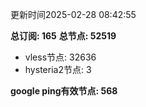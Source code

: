 更新时间2025-02-28 08:42:55

**总订阅: 165**
**总节点: 52519**
- vless节点: 32636
- hysteria2节点: 3

**google ping有效节点: 568**
